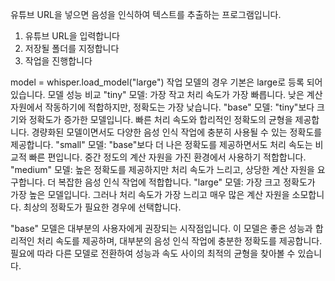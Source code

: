 유튜브 URL을 넣으면 음성을 인식하여 텍스트를 추출하는 프로그램입니다.

1. 유튜브 URL을 입력합니다
2. 저장될 폴더를 지정합니다
3. 작업을 진행합니다

model = whisper.load_model("large")
작업 모델의 경우 기본은 large로 등록 되어 있습니다.
모델 성능 비교
"tiny" 모델: 가장 작고 처리 속도가 가장 빠릅니다. 낮은 계산 자원에서 작동하기에 적합하지만, 정확도는 가장 낮습니다.
"base" 모델: "tiny"보다 크기와 정확도가 증가한 모델입니다. 빠른 처리 속도와 합리적인 정확도의 균형을 제공합니다. 경량화된 모델이면서도 다양한 음성 인식 작업에 충분히 사용될 수 있는 정확도를 제공합니다.
"small" 모델: "base"보다 더 나은 정확도를 제공하면서도 처리 속도는 비교적 빠른 편입니다. 중간 정도의 계산 자원을 가진 환경에서 사용하기 적합합니다.
"medium" 모델: 높은 정확도를 제공하지만 처리 속도가 느리고, 상당한 계산 자원을 요구합니다. 더 복잡한 음성 인식 작업에 적합합니다.
"large" 모델: 가장 크고 정확도가 가장 높은 모델입니다. 그러나 처리 속도가 가장 느리고 매우 많은 계산 자원을 소모합니다. 최상의 정확도가 필요한 경우에 선택합니다.

"base" 모델은 대부분의 사용자에게 권장되는 시작점입니다. 
이 모델은 좋은 성능과 합리적인 처리 속도를 제공하며, 대부분의 음성 인식 작업에 충분한 정확도를 제공합니다. 
필요에 따라 다른 모델로 전환하여 성능과 속도 사이의 최적의 균형을 찾아볼 수 있습니다.
